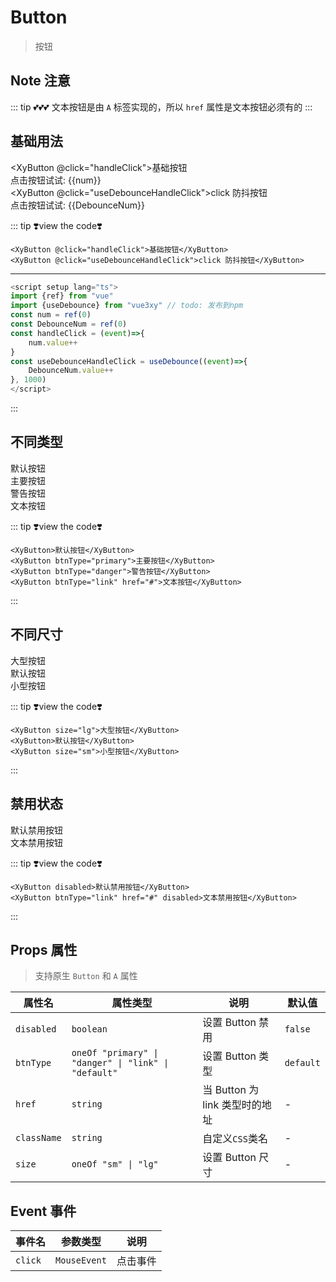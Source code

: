 # Button

> 按钮

## Note 注意

::: tip 💕💕💕
文本按钮是由 `A` 标签实现的，所以 `href` 属性是文本按钮必须有的
:::

## 基础用法

<script setup lang="ts">
import {ref} from "vue"
import {useDebounce} from "../../src/main"
const num = ref(0)
const DebounceNum = ref(0)
const handleClick = (event)=>{
    console.log(event)
    num.value++
}
const useDebounceHandleClick = useDebounce((event)=>{
    console.log(event)
    DebounceNum.value++
}, 1000)
</script>

<XyButton @click="handleClick">基础按钮</XyButton>
<br />
点击按钮试试: {{num}}
<br />
<XyButton @click="useDebounceHandleClick">click 防抖按钮</XyButton>
<br />
点击按钮试试: {{DebounceNum}}

::: tip ❣️view the code❣️

```vue
<XyButton @click="handleClick">基础按钮</XyButton>
<XyButton @click="useDebounceHandleClick">click 防抖按钮</XyButton>
```

---

```ts
<script setup lang="ts">
import {ref} from "vue"
import {useDebounce} from "vue3xy" // todo: 发布到npm
const num = ref(0)
const DebounceNum = ref(0)
const handleClick = (event)=>{
    num.value++
}
const useDebounceHandleClick = useDebounce((event)=>{
    DebounceNum.value++
}, 1000)
</script>
```

:::

## 不同类型

<XyButton>默认按钮</XyButton>  
<XyButton btnType="primary">主要按钮</XyButton>  
<XyButton btnType="danger">警告按钮</XyButton>  
<XyButton btnType="link" href="#">文本按钮</XyButton>

::: tip ❣️view the code❣️

```vue
<XyButton>默认按钮</XyButton>
<XyButton btnType="primary">主要按钮</XyButton>
<XyButton btnType="danger">警告按钮</XyButton>
<XyButton btnType="link" href="#">文本按钮</XyButton>
```

:::

## 不同尺寸

<XyButton size="lg">大型按钮</XyButton>  
<XyButton>默认按钮</XyButton>  
<XyButton size="sm">小型按钮</XyButton>

::: tip ❣️view the code❣️

```vue
<XyButton size="lg">大型按钮</XyButton>
<XyButton>默认按钮</XyButton>
<XyButton size="sm">小型按钮</XyButton>
```

:::

## 禁用状态

<XyButton disabled>默认禁用按钮</XyButton>  
<XyButton btnType="link" href="#" disabled>文本禁用按钮</XyButton>

::: tip ❣️view the code❣️

```vue
<XyButton disabled>默认禁用按钮</XyButton>
<XyButton btnType="link" href="#" disabled>文本禁用按钮</XyButton>
```

:::

## Props 属性

> 支持原生 `Button` 和 `A` 属性

| 属性名      | 属性类型                                             | 说明                           | 默认值    |
| ----------- | ---------------------------------------------------- | ------------------------------ | --------- |
| `disabled`  | `boolean`                                            | 设置 Button 禁用               | `false`   |
| `btnType`   | `oneOf "primary" \| "danger" \| "link" \| "default"` | 设置 Button 类型               | `default` |
| `href`      | `string`                                             | 当 Button 为 link 类型时的地址 | -         |
| `className` | `string`                                             | 自定义`CSS`类名                | -         |
| `size`      | `oneOf "sm" \| "lg"`                                 | 设置 Button 尺寸               | -         |

## Event 事件

| 事件名  | 参数类型     | 说明     |
| ------- | ------------ | -------- |
| `click` | `MouseEvent` | 点击事件 |

